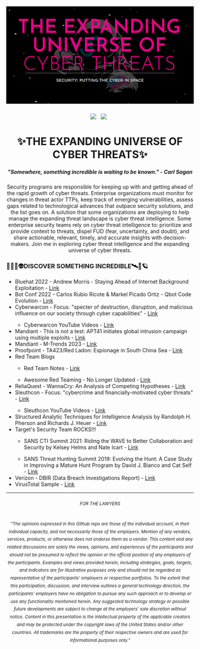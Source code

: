 # [![BSidesSF2023 header](https://github.com/ch33r10/BSidesSF2023/blob/main/cyberthreats/ExpandingUniverse.png)](https://sites.google.com/view/ch33r10)
<p align='center'>
<a href="https://twitter.com/Ch33r10"><img height="30" src="https://github.com/ch33r10/BlackHatAsia2020/blob/master/img/twitter%20blue%20logo.png"></a>&nbsp;&nbsp;
 <a href="https://www.linkedin.com/in/xena-olsen/"><img height="30" src="https://github.com/ch33r10/BlackHatAsia2020/blob/master/img/linkedin%20logo.png"></a>&nbsp;&nbsp;
</p>
<h1 align="center">✨THE EXPANDING UNIVERSE OF CYBER THREATS✨</h1>
<h5 align="center">"Somewhere, something incredible is waiting to be known." - Carl Sagan</h5>
<p align="center">Security programs are responsible for keeping up with and getting ahead of the rapid growth of cyber threats. Enterprise organizations must monitor for changes in threat actor TTPs, keep track of emerging vulnerabilities, assess gaps related to technological advances that outpace security solutions, and the list goes on. A solution that some organizations are deploying to help manage the expanding threat landscape is cyber threat intelligence. Some enterprise security teams rely on cyber threat intelligence to: prioritize and provide context to threats, dispel FUD (fear, uncertainty, and doubt), and share actionable, relevant, timely, and accurate insights with decision-makers. Join me in exploring cyber threat intelligence and the expanding universe of cyber threats.</p>
<p></p>
<p><h3 align="left">👨‍🚀🚀👽<b>DISCOVER SOMETHING INCREDIBLE</b>🛰️🔭🪐</h3></p>
<ul>
<li>Bluehat 2022 - Andrew Morris - Staying Ahead of Internet Background Exploitation - <a href="https://www.slideshare.net/andrewwantsyou/staying-ahead-of-internet-background-exploitation-microsoft-bluehat-israel-2022">Link</a></li>
<li>Bot Conf 2022 - Carlos Rubio Ricote & Markel Picado Ortiz - Qbot Code Evolution - <a href="https://www.botconf.eu/wp-content/uploads/2022/04/Botconf2022-18-PicadoRubio.pdf">Link</a></li>
 <li>Cyberwarcon - Focus: "specter of destruction, disruption, and malicious influence on our society through cyber capabilities" - <a href="https://www.cyberwarcon.com/">Link</a></li>
 <ul><li>Cyberwarcon YouTube Videos - <a href="https://www.youtube.com/@cyberwarcon/videos">Link</a></ul></li>
<li>Mandiant - This is not a test: APT41 initiates global intrusion campaign using multiple exploits - <a href="https://www.mandiant.com/resources/blog/apt41-initiates-global-intrusion-campaign-using-multiple-exploits">Link</a></li>
<li>Mandiant - M-Trends 2023 - <a href="https://www.mandiant.com/resources/reports/m-trends-2023-executive-summary">Link</a></li>
<li>Proofpoint - TA423/Red Ladon: Espionage in South China Sea - <a href="https://www.proofpoint.com/au/blog/threat-insight/chasing-currents-espionage-south-china-sea">Link</a></li>
<li>Red Team Blogs</li>
<ul><li>Red Team Notes - <a href="https://www.ired.team/">Link</a></ul></li>
<ul><li>Awesome Red Teaming - No Longer Updated - <a href="https://github.com/yeyintminthuhtut/Awesome-Red-Teaming">Link</a></li></ul>
<li>ReliaQuest - WannaCry: An Analysis of Competing Hypotheses - <a href="https://www.reliaquest.com/blog/wannacry-an-analysis-of-competing-hypotheses/">Link</a></li>
<li>Sleuthcon - Focus: "cybercrime and financially-motivated cyber threats" - <a href="https://www.sleuthcon.com/">Link</a></li>
<ul><li>Sleuthcon YouTube Videos - <a href="https://www.youtube.com/@sleuthcon">Link</a></li></ul>
<li>Structured Analytic Techniques for Intelligence Analysis by Randolph H. Pherson and Richards J. Heuer - <a href="https://www.amazon.com/dp/150636893X?ref_=cm_sw_r_cp_ud_dp_D9MEVEQRGQ52YQ0V3Z8F">Link</a></li>
<li>Target's Security Team ROCKS!!!</li>
<ul><li>SANS CTI Summit 2021: Riding the WAVE to Better Collaboration and Security by Kelsey Helms and Nate Icart - <a href="https://youtu.be/nPn_DH4mqQY">Link</a></li></ul>
<ul><li>SANS Threat Hunting Summit 2019: Evolving the Hunt: A Case Study in Improving a Mature Hunt Program by David J. Bianco and Cat Self - <a href="https://youtu.be/HInxsRyYCK4">Link</a></li></ul>
<li>Verizon - DBIR (Data Breach Investigations Report) - <a href="https://www.verizon.com/business/resources/reports/dbir/">Link</a></li>
<li>VirusTotal Sample - <a href="https://www.virustotal.com/gui/file/cf9e15d96be3f814e8482b612f3d4683140d055529946b0c3d139e550833a008/relations">Link</a></li>
</ul
<b></b>
<hr></hr>
<h6 align="center"><small>FOR THE LAWYERS</small></h6>
<h6 align="center"><sub>"The opinions expressed in this Github repo are those of the individual account, in their individual capacity, and not necessarily those of the employers. Mention of any vendors, services, products, or otherwise does not endorse them as a vendor. This content and any related discussions are solely the views, opinions, and experiences of the participants and should not be presumed to reflect the opinion or the official position of any employers of the participants. Examples and views provided herein, including strategies, goals, targets, and indicators are for illustrative purposes only and should not be regarded as representative of the participants' employers or respective portfolios. To the extent that this participation, discussion, and interview outlines a general technology direction, the participants' employers have no obligation to pursue any such approach or to develop or use any functionality mentioned herein. Any suggested technology strategy or possible future developments are subject to change at the employers' sole discretion without notice. Content in this presentation is the intellectual property of the applicable creators and may be protected under the copyright laws of the United States and/or other countries. All trademarks are the property of their respective owners and are used for informational purposes only."</sub></h6>
